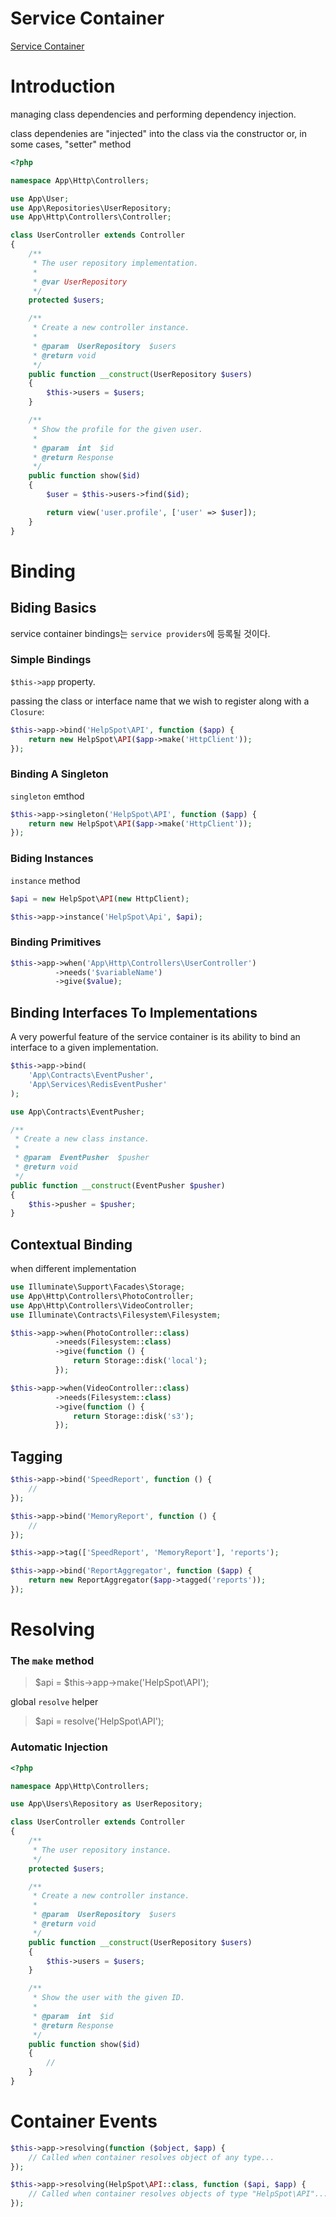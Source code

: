 # Service Container

[Service Container](https://laravel.com/docs/5.3/container)


# Introduction 

managing class dependencies and performing dependency injection.

class dependenies are "injected" into the class via the constructor or, in some cases, "setter" method

```php
<?php

namespace App\Http\Controllers;

use App\User;
use App\Repositories\UserRepository;
use App\Http\Controllers\Controller;

class UserController extends Controller
{
    /**
     * The user repository implementation.
     *
     * @var UserRepository
     */
    protected $users;

    /**
     * Create a new controller instance.
     *
     * @param  UserRepository  $users
     * @return void
     */
    public function __construct(UserRepository $users)
    {
        $this->users = $users;
    }

    /**
     * Show the profile for the given user.
     *
     * @param  int  $id
     * @return Response
     */
    public function show($id)
    {
        $user = $this->users->find($id);

        return view('user.profile', ['user' => $user]);
    }
}
```


# Binding


## Biding Basics

service container bindings는 `service providers`에 등록될 것이다.


### Simple Bindings

`$this->app` property.

passing the class or interface name that we wish to register along with a `Closure`:

```php
$this->app->bind('HelpSpot\API', function ($app) {
    return new HelpSpot\API($app->make('HttpClient'));
});
```


### Binding A Singleton

`singleton` emthod

```php
$this->app->singleton('HelpSpot\API', function ($app) {
    return new HelpSpot\API($app->make('HttpClient'));
});
```


### Biding Instances

`instance` method

```php
$api = new HelpSpot\API(new HttpClient);

$this->app->instance('HelpSpot\Api', $api);
```


### Binding Primitives

```php
$this->app->when('App\Http\Controllers\UserController')
          ->needs('$variableName')
          ->give($value);
```


## Binding Interfaces To Implementations

A very powerful feature of the service container is its ability to bind an interface to a given implementation.

```php
$this->app->bind(
    'App\Contracts\EventPusher',
    'App\Services\RedisEventPusher'
);
```

```php
use App\Contracts\EventPusher;

/**
 * Create a new class instance.
 *
 * @param  EventPusher  $pusher
 * @return void
 */
public function __construct(EventPusher $pusher)
{
    $this->pusher = $pusher;
}
```


## Contextual Binding

when different implementation

```php
use Illuminate\Support\Facades\Storage;
use App\Http\Controllers\PhotoController;
use App\Http\Controllers\VideoController;
use Illuminate\Contracts\Filesystem\Filesystem;

$this->app->when(PhotoController::class)
          ->needs(Filesystem::class)
          ->give(function () {
              return Storage::disk('local');
          });

$this->app->when(VideoController::class)
          ->needs(Filesystem::class)
          ->give(function () {
              return Storage::disk('s3');
          });
```


## Tagging

```php
$this->app->bind('SpeedReport', function () {
    //
});

$this->app->bind('MemoryReport', function () {
    //
});

$this->app->tag(['SpeedReport', 'MemoryReport'], 'reports');
```

```php
$this->app->bind('ReportAggregator', function ($app) {
    return new ReportAggregator($app->tagged('reports'));
});
```


# Resolving


### The `make` method

> $api = $this->app->make('HelpSpot\API');

global `resolve` helper

> $api = resolve('HelpSpot\API');


### Automatic Injection

```php
<?php

namespace App\Http\Controllers;

use App\Users\Repository as UserRepository;

class UserController extends Controller
{
    /**
     * The user repository instance.
     */
    protected $users;

    /**
     * Create a new controller instance.
     *
     * @param  UserRepository  $users
     * @return void
     */
    public function __construct(UserRepository $users)
    {
        $this->users = $users;
    }

    /**
     * Show the user with the given ID.
     *
     * @param  int  $id
     * @return Response
     */
    public function show($id)
    {
        //
    }
}
```


# Container Events

```php
$this->app->resolving(function ($object, $app) {
    // Called when container resolves object of any type...
});

$this->app->resolving(HelpSpot\API::class, function ($api, $app) {
    // Called when container resolves objects of type "HelpSpot\API"...
});
```
